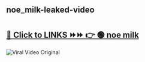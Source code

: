 
 ## noe_milk-leaked-video 

# <h2><a href="https://clipsfans.com/noe_milk&ref=git">🔗 Click to LINKS ⏩⏩ 👉 🟢 noe milk </a></h2>

<a href="https://clipsfans.com/noe_milk&ref=git" rel="nofollow" data-target="animated-image.originalLink"><img src="https://i.ibb.co.com/xMMVF88/686577567.gif" alt="Viral Video Original" style="max-width: 100%; display: inline-block;" data-target="animated-image.originalImage"></a>
